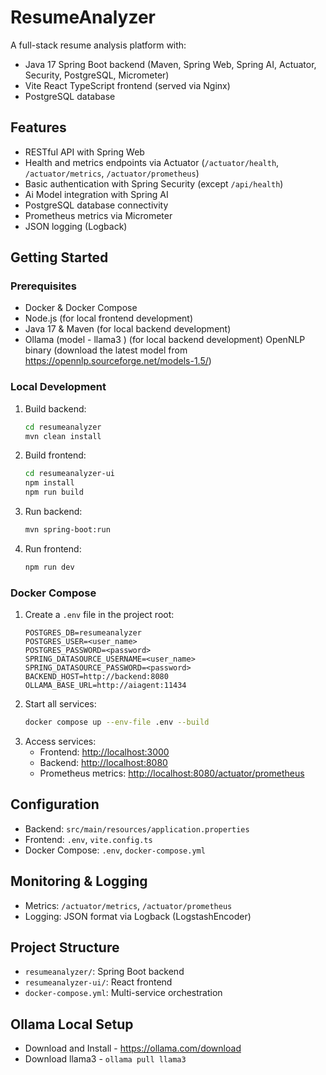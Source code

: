 # ResumeAnalyzer

A full-stack resume analysis platform with:
- Java 17 Spring Boot backend (Maven, Spring Web, Spring AI, Actuator, Security, PostgreSQL, Micrometer)
- Vite React TypeScript frontend (served via Nginx)
- PostgreSQL database

## Features
- RESTful API with Spring Web
- Health and metrics endpoints via Actuator (`/actuator/health`, `/actuator/metrics`, `/actuator/prometheus`)
- Basic authentication with Spring Security (except `/api/health`)
- Ai Model integration with Spring AI 
- PostgreSQL database connectivity
- Prometheus metrics via Micrometer
- JSON logging (Logback)

## Getting Started
### Prerequisites
- Docker & Docker Compose
- Node.js (for local frontend development)
- Java 17 & Maven (for local backend development)
- Ollama (model - llama3 ) (for local backend development)
OpenNLP binary (download the latest model from https://opennlp.sourceforge.net/models-1.5/)

### Local Development
1. Build backend:
   ```sh
   cd resumeanalyzer
   mvn clean install
   ```
2. Build frontend:
   ```sh
   cd resumeanalyzer-ui
   npm install
   npm run build
   ```
3. Run backend:
   ```sh
   mvn spring-boot:run
   ```
4. Run frontend:
   ```sh
   npm run dev
   ```

### Docker Compose
1. Create a `.env` file in the project root:
   ```env
   POSTGRES_DB=resumeanalyzer
   POSTGRES_USER=<user_name>
   POSTGRES_PASSWORD=<password>
   SPRING_DATASOURCE_USERNAME=<user_name>
   SPRING_DATASOURCE_PASSWORD=<password>
   BACKEND_HOST=http://backend:8080
   OLLAMA_BASE_URL=http://aiagent:11434
   ```
2. Start all services:
   ```sh
   docker compose up --env-file .env --build
   ```
3. Access services:
   - Frontend: [http://localhost:3000](http://localhost:3000)
   - Backend: [http://localhost:8080](http://localhost:8080)
   - Prometheus metrics: [http://localhost:8080/actuator/prometheus](http://localhost:8080/actuator/prometheus)

## Configuration
- Backend: `src/main/resources/application.properties`
- Frontend: `.env`, `vite.config.ts`
- Docker Compose: `.env`, `docker-compose.yml`

## Monitoring & Logging
- Metrics: `/actuator/metrics`, `/actuator/prometheus`
- Logging: JSON format via Logback (LogstashEncoder)

## Project Structure
- `resumeanalyzer/`: Spring Boot backend
- `resumeanalyzer-ui/`: React frontend
- `docker-compose.yml`: Multi-service orchestration

## Ollama Local Setup
- Download and Install  - https://ollama.com/download
- Download llama3 - `ollama pull llama3`
